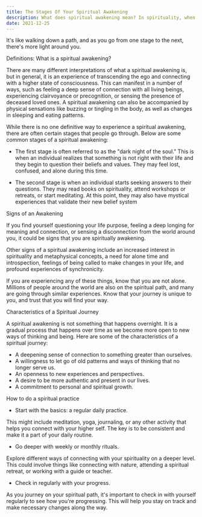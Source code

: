 ```yaml
---
title: The Stages Of Your Spiritual Awakening
description: What does spiritual awakening mean? In spirituality, when you spiritually awaken, it means that your soul, who is the higher self, is in charge of your body, and you are in sync with the universe.
date: 2021-12-25
---
```


It's like walking down a path, and as you go from one stage to the next, there's more light around you.

Definitions: What is a spiritual awakening?

There are many different interpretations of what a spiritual awakening is, but in general, it is an experience of transcending the ego and connecting with a higher state of consciousness. This can manifest in a number of ways, such as feeling a deep sense of connection with all living beings, experiencing clairvoyance or precognition, or sensing the presence of deceased loved ones. A spiritual awakening can also be accompanied by physical sensations like buzzing or tingling in the body, as well as changes in sleeping and eating patterns.

While there is no one definitive way to experience a spiritual awakening, there are often certain stages that people go through. Below are some common stages of a spiritual awakening:

- The first stage is often referred to as the "dark night of the soul." This is when an individual realizes that something is not right with their life and they begin to question their beliefs and values. They may feel lost, confused, and alone during this time.

- The second stage is when an individual starts seeking answers to their questions. They may read books on spirituality, attend workshops or retreats, or start meditating. At this point, they may also have mystical experiences that validate their new belief system

Signs of an Awakening

If you find yourself questioning your life purpose, feeling a deep longing for meaning and connection, or sensing a disconnection from the world around you, it could be signs that you are spiritually awakening. 

Other signs of a spiritual awakening include an increased interest in spirituality and metaphysical concepts, a need for alone time and introspection, feelings of being called to make changes in your life, and profound experiences of synchronicity. 

If you are experiencing any of these things, know that you are not alone. Millions of people around the world are also on the spiritual path, and many are going through similar experiences. Know that your journey is unique to you, and trust that you will find your way.

Characteristics of a Spiritual Journey

A spiritual awakening is not something that happens overnight. It is a gradual process that happens over time as we become more open to new ways of thinking and being. Here are some of the characteristics of a spiritual journey:

- A deepening sense of connection to something greater than ourselves.
- A willingness to let go of old patterns and ways of thinking that no longer serve us.
- An openness to new experiences and perspectives.
- A desire to be more authentic and present in our lives.
- A commitment to personal and spiritual growth.

How to do a spiritual practice

- Start with the basics: a regular daily practice.

This might include meditation, yoga, journaling, or any other activity that helps you connect with your higher self. The key is to be consistent and make it a part of your daily routine.

- Go deeper with weekly or monthly rituals.

Explore different ways of connecting with your spirituality on a deeper level. This could involve things like connecting with nature, attending a spiritual retreat, or working with a guide or teacher.

- Check in regularly with your progress.

As you journey on your spiritual path, it's important to check in with yourself regularly to see how you're progressing. This will help you stay on track and make necessary changes along the way.

